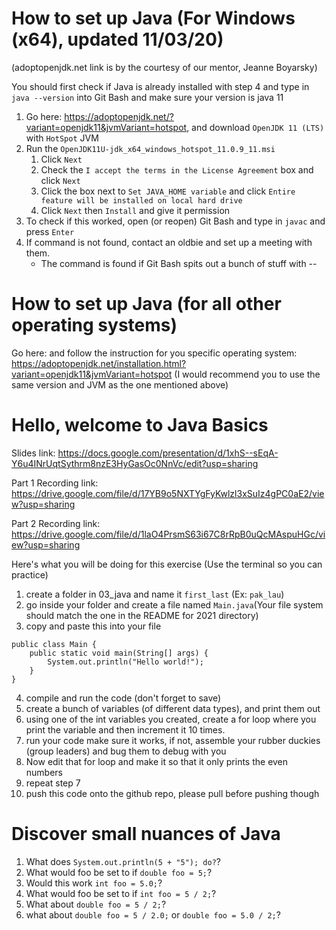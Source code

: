 # How to set up Java (For Windows (x64), updated 11/03/20)
(adoptopenjdk.net link is by the courtesy of our mentor, Jeanne Boyarsky)

You should first check if Java is already installed with step 4 and type in `java --version` into Git Bash and make sure your version is java 11
1. Go here: https://adoptopenjdk.net/?variant=openjdk11&jvmVariant=hotspot, and download `OpenJDK 11 (LTS)` with `HotSpot` JVM
2. Run the `OpenJDK11U-jdk_x64_windows_hotspot_11.0.9_11.msi`
    1. Click `Next`
    2. Check the `I accept the terms in the License Agreement` box and click `Next`
    3. Click the box next to `Set JAVA_HOME variable` and click `Entire feature will be installed on local hard drive`
    4. Click `Next` then `Install` and give it permission
3. To check if this worked, open (or reopen) Git Bash and type in `javac` and press `Enter`
4. If command is not found, contact an oldbie and set up a meeting with them.
    * The command is found if Git Bash spits out a bunch of stuff with --

# How to set up Java (for all other operating systems)
Go here: and follow the instruction for you specific operating system: https://adoptopenjdk.net/installation.html?variant=openjdk11&jvmVariant=hotspot (I would recommend you to use the same version and JVM as the one mentioned above)

# Hello, welcome to Java Basics
Slides link: https://docs.google.com/presentation/d/1xhS--sEqA-Y6u4INrUqtSythrm8nzE3HyGasOc0NnVc/edit?usp=sharing

Part 1 Recording link: https://drive.google.com/file/d/17YB9o5NXTYgFyKwlzl3xSuIz4gPC0aE2/view?usp=sharing

Part 2 Recording link: https://drive.google.com/file/d/1laO4PrsmS63i67C8rRpB0uQcMAspuHGc/view?usp=sharing

Here's what you will be doing for this exercise (Use the terminal so you can practice)
1. create a folder in 03_java and name it `first_last` (Ex: `pak_lau`)
2. go inside your folder and create a file named `Main.java`(Your file system should match the one in the README for 2021 directory)
3. copy and paste this into your file
```
public class Main {
    public static void main(String[] args) {
        System.out.println("Hello world!");
    }
}
```
4. compile and run the code (don't forget to save)
5. create a bunch of variables (of different data types), and print them out
6. using one of the int variables you created, create a for loop where you print the variable and then increment it 10 times.
7. run your code make sure it works, if not, assemble your rubber duckies (group leaders) and bug them to debug with you
8. Now edit that for loop and make it so that it only prints the even numbers
9. repeat step 7
10. push this code onto the github repo, please pull before pushing though

# Discover small nuances of Java
1. What does `System.out.println(5 + "5"); do?`?
2. What would foo be set to if `double foo = 5;`?
3. Would this work `int foo = 5.0;`?
4. What would foo be set to if `int foo = 5 / 2;`?
5. What about `double foo = 5 / 2;`?
6. what about `double foo = 5 / 2.0;` or `double foo = 5.0 / 2;`?
